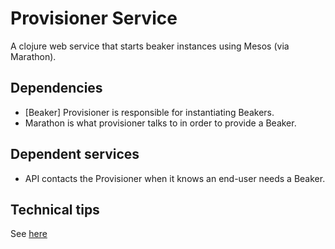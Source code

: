 # Provisioner Service

A clojure web service that starts beaker instances using Mesos (via Marathon).

## Dependencies

* [Beaker] Provisioner is responsible for instantiating Beakers.
* Marathon is what provisioner talks to in order to provide a Beaker.

## Dependent services

* API contacts the Provisioner when it knows an end-user needs a Beaker.

## Technical tips

See [here](../../provisioner/README.md)

